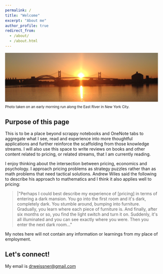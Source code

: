 ```yaml
---
permalink: /
title: "Welcome"
excerpt: "About me"
author_profile: true
redirect_from: 
  - /about/
  - /about.html
---
```



![](/images/sunset.png)
<sub>Photo taken on an early morning run along the East River in New York City.


Purpose of this page
------
This is to be a place beyond scrappy notebooks and OneNote tabs to aggregate what I see, read and experience into more thoughtful applications and further reinforce the scaffolding from those knowledge streams. I will also use this space to write reviews on books and other content related to pricing, or related streams, that I am currently reading. 

I enjoy thinking about the intersection between pricing, economics and psychology. I approach pricing problems as strategy puzzles rather than as math problems that need tactical solutions. Andrew Wiles said the following to describe his approach to mathematics and I think it also applies well to pricing: 
>|"Perhaps I could best describe my experience of \[pricing] in terms of entering a dark mansion. You go into the first room and it's dark, completely dark. You stumble around, bumping into furniture. Gradually, you learn where each piece of furniture is. And finally, after six months or so, you find the light switch and turn it on. Suddenly, it's all illuminated and you can see exactly where you were. Then you enter the next dark room..." 

My notes here will not contain any information or learnings from my place of employment. 


Let's connect!
------
My email is [drweissner@gmail.com](mailto:drweissner@gmail.com)


